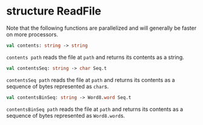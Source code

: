 # structure ReadFile

Note that the following functions are parallelized and will generally be
faster on more processors.

```sml
val contents: string -> string
```

`contents path` reads the file at `path` and returns its contents as a
string.

```sml
val contentsSeq: string -> char Seq.t
```

`contentsSeq path` reads the file at `path` and returns its contents as a
sequence of bytes represented as `char`s.

```sml
val contentsBinSeq: string -> Word8.word Seq.t
```

`contentsBinSeq path` reads the file at `path` and returns its contents as a
sequence of bytes represented as `Word8.word`s.
